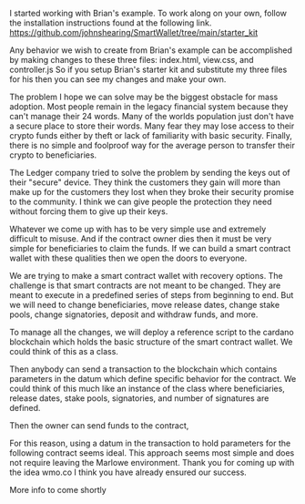 I started working with Brian's example.
To work along on your own, follow the installation instructions found at the following link.
https://github.com/johnshearing/SmartWallet/tree/main/starter_kit

Any behavior we wish to create from Brian's example can be accomplished by making changes to these three files:
index.html, view.css, and controller.js
So if you setup Brian's starter kit and substitute my three files for his then you can see my changes and make your own.

The problem I hope we can solve may be the biggest obstacle for mass adoption.
Most people remain in the legacy financial system because they can't manage their 24 words.
Many of the worlds population just don't have a secure place to store their words.
Many fear they may lose access to their crypto funds either by theft or lack of familiarity with basic security.
Finally, there is no simple and foolproof way for the average person to transfer their crypto to beneficiaries.

The Ledger company tried to solve the problem by sending the keys out of their "secure" device.
They think the customers they gain will more than make up for the customers they lost when they broke their security promise to the community.
I think we can give people the protection they need without forcing them to give up their keys.

Whatever we come up with has to be very simple use and extremely difficult to misuse.
And if the contract owner dies then it must be very simple for beneficiaries to claim the funds.
If we can build a smart contract wallet with these qualities then we open the doors to everyone.

We are trying to make a smart contract wallet with recovery options.
The challenge is that smart contracts are not meant to be changed.
They are meant to execute in a predefined series of steps from beginning to end.
But we will need to change beneficiaries, move release dates, change stake pools, change signatories, deposit and withdraw funds, and more.

To manage all the changes, we will deploy a reference script to the cardano blockchain which holds the basic structure of the smart contract wallet.
We could think of this as a class.

Then anybody can send a transaction to the blockchain which contains parameters in the datum which define specific behavior for the contract.
We could think of this much like an instance of the class where beneficiaries, release dates, stake pools, signatories, and number of signatures are defined.

Then the owner can send funds to the contract,

For this reason, using a datum in the transaction to hold parameters for the following contract seems ideal.
This approach seems most simple and does not require leaving the Marlowe environment.
Thank you for coming up with the idea wmo.co 
I think you have already ensured our success.

More info to come shortly
